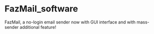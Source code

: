 # FazMail_software
FazMail, a no-login email sender now with GUI interface and with mass-sender additional feature!
